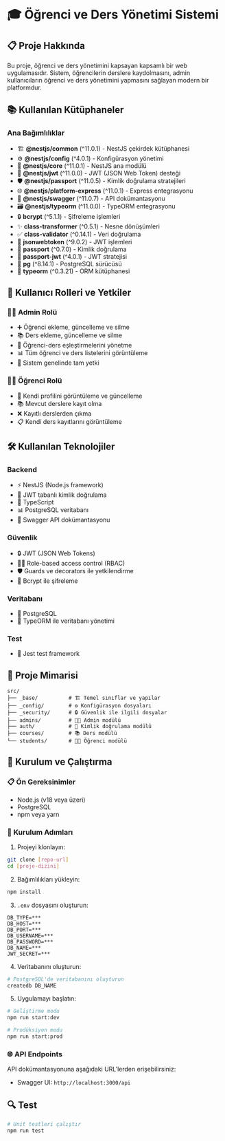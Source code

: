 # 🎓 Öğrenci ve Ders Yönetimi Sistemi

## 📋 Proje Hakkında
Bu proje, öğrenci ve ders yönetimini kapsayan kapsamlı bir web uygulamasıdır. Sistem, öğrencilerin derslere kaydolmasını, admin kullanıcıların öğrenci ve ders yönetimini yapmasını sağlayan modern bir platformdur.

## 📚 Kullanılan Kütüphaneler

### Ana Bağımlılıklar
- 🏗️ **@nestjs/common** (^11.0.1) - NestJS çekirdek kütüphanesi
- ⚙️ **@nestjs/config** (^4.0.1) - Konfigürasyon yönetimi
- 🚀 **@nestjs/core** (^11.0.1) - NestJS ana modülü
- 🔑 **@nestjs/jwt** (^11.0.0) - JWT (JSON Web Token) desteği
- 🛡️ **@nestjs/passport** (^11.0.5) - Kimlik doğrulama stratejileri
- 🌐 **@nestjs/platform-express** (^11.0.1) - Express entegrasyonu
- 📝 **@nestjs/swagger** (^11.0.7) - API dokümantasyonu
- 🗃️ **@nestjs/typeorm** (^11.0.0) - TypeORM entegrasyonu
- 🔒 **bcrypt** (^5.1.1) - Şifreleme işlemleri
- ✨ **class-transformer** (^0.5.1) - Nesne dönüşümleri
- ✅ **class-validator** (^0.14.1) - Veri doğrulama
- 🎫 **jsonwebtoken** (^9.0.2) - JWT işlemleri
- 🔐 **passport** (^0.7.0) - Kimlik doğrulama
- 🔑 **passport-jwt** (^4.0.1) - JWT stratejisi
- 🐘 **pg** (^8.14.1) - PostgreSQL sürücüsü
- 🔄 **typeorm** (^0.3.21) - ORM kütüphanesi

## 👥 Kullanıcı Rolleri ve Yetkiler

### 👨‍💼 Admin Rolü
- ➕ Öğrenci ekleme, güncelleme ve silme
- 📚 Ders ekleme, güncelleme ve silme
- 🔄 Öğrenci-ders eşleştirmelerini yönetme
- 📊 Tüm öğrenci ve ders listelerini görüntüleme
- 📝 Sistem genelinde tam yetki

### 👨‍🎓 Öğrenci Rolü
- 📝 Kendi profilini görüntüleme ve güncelleme
- 📚 Mevcut derslere kayıt olma
- ❌ Kayıtlı derslerden çıkma
- 📋 Kendi ders kayıtlarını görüntüleme

## 🛠️ Kullanılan Teknolojiler

### Backend
- ⚡ NestJS (Node.js framework)
- 🔐 JWT tabanlı kimlik doğrulama
- 🎯 TypeScript
- 📊 PostgreSQL veritabanı
- 📝 Swagger API dokümantasyonu

### Güvenlik
- 🔒 JWT (JSON Web Tokens)
- 👮‍♂️ Role-based access control (RBAC)
- 🛡️ Guards ve decorators ile yetkilendirme
- 🔑 Bcrypt ile şifreleme

### Veritabanı
- 🐘 PostgreSQL
- 🔄 TypeORM ile veritabanı yönetimi

### Test
- 🧪 Jest test framework


## 📁 Proje Mimarisi

```
src/
├── _base/          # 🏗️ Temel sınıflar ve yapılar
├── _config/        # ⚙️ Konfigürasyon dosyaları
├── _security/      # 🔒 Güvenlik ile ilgili dosyalar
├── admins/         # 👨‍💼 Admin modülü
├── auth/           # 🔐 Kimlik doğrulama modülü
├── courses/        # 📚 Ders modülü
└── students/       # 👨‍🎓 Öğrenci modülü
```

## 🚀 Kurulum ve Çalıştırma

### 📋 Ön Gereksinimler
- Node.js (v18 veya üzeri)
- PostgreSQL
- npm veya yarn

### 🔧 Kurulum Adımları

1. Projeyi klonlayın:
```bash
git clone [repo-url]
cd [proje-dizini]
```

2. Bağımlılıkları yükleyin:
```bash
npm install
```

3. `.env` dosyasını oluşturun:
```env
DB_TYPE=***
DB_HOST=***
DB_PORT=***
DB_USERNAME=***
DB_PASSWORD=***
DB_NAME=***
JWT_SECRET=***
```

4. Veritabanını oluşturun:
```bash
# PostgreSQL'de veritabanını oluşturun
createdb DB_NAME
```

5. Uygulamayı başlatın:
```bash
# Geliştirme modu
npm run start:dev

# Prodüksiyon modu
npm run start:prod
```

### 🌐 API Endpoints

API dokümantasyonuna aşağıdaki URL'lerden erişebilirsiniz:
- Swagger UI: `http://localhost:3000/api`

## 🔍 Test

```bash
# Unit testleri çalıştır
npm run test

```
